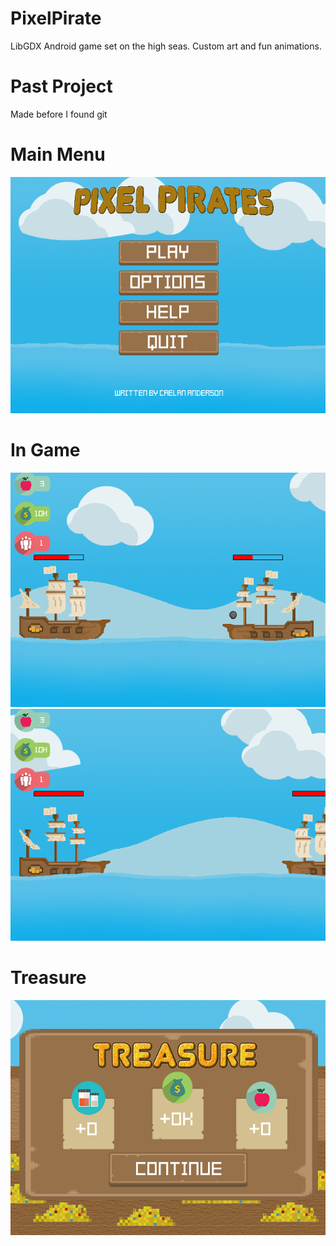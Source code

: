 # PixelPirate
LibGDX Android game set on the high seas. Custom art and fun animations.

# Past Project
Made before I found git

# Main Menu
<img src="https://github.com/caelan-a/PixelPirate/blob/master/pix_main.PNG">

# In Game

<img src="https://github.com/caelan-a/PixelPirate/blob/master/pix_2.PNG">
<img src="https://github.com/caelan-a/PixelPirate/blob/master/1.PNG">

# Treasure

<img src="https://github.com/caelan-a/PixelPirate/blob/master/pix_3.PNG">
